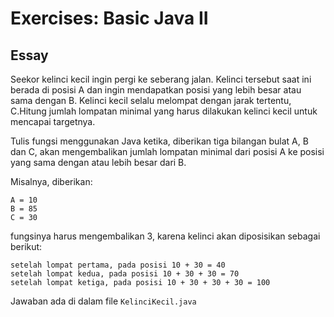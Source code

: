 # Exercises: Basic Java II

## Essay

Seekor kelinci kecil ingin pergi ke seberang jalan. Kelinci tersebut saat ini berada di posisi A dan ingin mendapatkan posisi yang lebih besar atau sama dengan B. Kelinci kecil selalu melompat dengan jarak tertentu, C.Hitung jumlah lompatan minimal yang harus dilakukan kelinci kecil untuk mencapai targetnya.

Tulis fungsi menggunakan Java ketika, diberikan tiga bilangan bulat A, B dan C, akan mengembalikan jumlah lompatan minimal dari posisi A ke posisi yang sama dengan atau lebih besar dari B.

Misalnya, diberikan:
```text
A = 10
B = 85
C = 30
```
fungsinya harus mengembalikan 3, karena kelinci akan diposisikan sebagai berikut:

```text
setelah lompat pertama, pada posisi 10 + 30 = 40
setelah lompat kedua, pada posisi 10 + 30 + 30 = 70
setelah lompat ketiga, pada posisi 10 + 30 + 30 + 30 = 100 
```
Jawaban ada di dalam file `KelinciKecil.java`